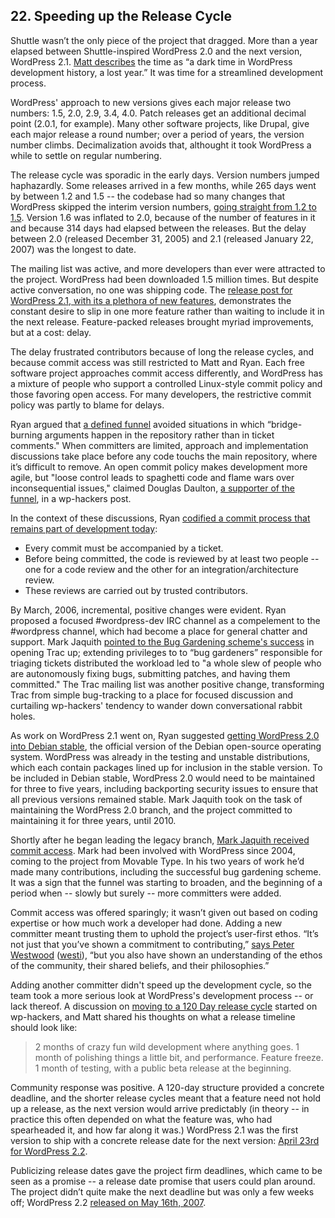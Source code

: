 

## 22. Speeding up the Release Cycle

Shuttle wasn’t the only piece of the project that dragged. More than a year elapsed between Shuttle-inspired WordPress 2.0 and the next version, WordPress 2.1. [Matt describes](http://ma.tt/2010/11/one-point-oh/) the time as “a dark time in WordPress development history, a lost year.” It was time for a streamlined development process.

WordPress' approach to new versions gives each major release two numbers: 1.5, 2.0, 2.9, 3.4, 4.0. Patch releases get an additional decimal point (2.0.1, for example). Many other software projects, like Drupal, give each major release a round number; over a period of years, the version number climbs. Decimalization avoids that, althought it took WordPress a while to settle on regular numbering.

The release cycle was sporadic in the early days. Version numbers jumped haphazardly. Some releases arrived in a few months, while 265 days went by between 1.2 and 1.5 -- the codebase had so many changes that WordPress skipped the interim version numbers, [going straight from 1.2 to 1.5](http://wordpress.org/news/2004/12/version-skip/). Version 1.6 was inflated to 2.0, because of the number of features in it and because 314 days had elapsed between the releases. But the delay between 2.0 (released December 31, 2005) and 2.1 (released January 22, 2007) was the longest to date.  

The mailing list was active, and more developers than ever were attracted to the project. WordPress had been downloaded 1.5 million times. But despite active conversation, no one was shipping code. The [release post for WordPress 2.1, with its a plethora of new features](http://wordpress.org/news/2007/01/ella-21/), demonstrates the constant desire to slip in one more feature rather than waiting to include it in the next release. Feature-packed releases brought myriad improvements, but at a cost: delay.

The delay frustrated contributors because of long the release cycles, and because commit access was still restricted to Matt and Ryan. Each free software project approaches commit access differently, and WordPress has a mixture of people who support a controlled Linux-style commit policy and those favoring open access. For many developers, the restrictive commit policy was partly to blame for delays. 

Ryan argued that [a defined funnel](http://lists.wordpress.org/pipermail/wp-hackers/2006-March/005192.html) avoided situations in which “bridge-burning arguments happen in the repository rather than in ticket comments." When committers are limited, approach and implementation discussions take place before any code touchs the main repository, where it’s difficult to remove. An open commit policy makes development more agile, but "loose control leads to spaghetti code and flame wars over inconsequential issues," claimed Douglas Daulton, [a supporter of the funnel](http://lists.wordpress.org/pipermail/wp-hackers/2006-March/005195.html), in a wp-hackers post.

In the context of these discussions, Ryan [codified a commit process that remains part of development today](http://lists.wordpress.org/pipermail/wp-hackers/2006-March/005190.html):

- Every commit must be accompanied by a ticket.
- Before being committed, the code is reviewed by at least two people -- one for a code review and the other for an integration/architecture review.
- These reviews are carried out by trusted contributors.

By March, 2006, incremental, positive changes were evident. Ryan proposed a focused #wordpress-dev IRC channel as a compelement to the #wordpress channel, which had become a place for general chatter and support. Mark Jaquith [pointed to the Bug Gardening scheme's success](http://lists.wordpress.org/pipermail/wp-hackers/2006-March/005189.html) in opening Trac up; extending privileges to to “bug gardeners” responsible for triaging tickets distributed the workload led to "a whole slew of people who are autonomously fixing bugs, submitting  patches, and having them committed." The Trac mailing list was another positive change, transforming Trac from simple bug-tracking to a place for focused discussion and curtailing wp-hackers' tendency to wander down conversational rabbit holes. 

As work on WordPress 2.1 went on, Ryan suggested [getting WordPress 2.0 into Debian stable](http://lists.wordpress.org/pipermail/wp-hackers/2006-October/008871.html), the official version of the  Debian open-source operating system. WordPress was already in the testing and unstable distributions, which each contain packages lined up for inclusion in the stable version. To be included in Debian stable, WordPress 2.0 would need to be maintained for three to five years, including backporting security issues to ensure that all previous versions remained stable. Mark Jaquith took on the task of maintaining the WordPress 2.0 branch, and the project committed to maintaining it for three years, until 2010. 

Shortly after he began leading the legacy branch, [Mark Jaquith received commit access](https://core.trac.wordpress.org/changeset/4270). Mark had been involved with WordPress since 2004, coming to the project from Movable Type. In his two years of work he’d made many contributions, including the successful bug gardening scheme. It was a sign that the funnel was starting to broaden, and the beginning of a period when -- slowly but surely -- more committers were added.

Commit access was offered sparingly; it wasn’t given out based on coding expertise or how much work a developer had done. Adding a new committer meant trusting them to uphold the project’s user-first ethos. “It’s not just that you’ve shown a commitment to contributing,” [says Peter Westwood](http://archive.wordpress.org/interviews/2013_07_02_Westwood.html#L122) ([westi](http://profiles.wordpress.org/westi)), “but you also have shown an understanding of the ethos of the community, their shared beliefs, and their philosophies.”

Adding another committer didn't speed up the development cycle, so the team took a more serious look at WordPress's development process -- or lack thereof. A discussion on [moving to a 120 Day release cycle](http://lists.wordpress.org/pipermail/wp-hackers/2006-October/008907.html) started on wp-hackers, and Matt shared his thoughts on what a release timeline should look like:	

> 2 months of crazy fun wild development where anything goes.
> 1 month of polishing things a little bit, and performance.
> Feature freeze.	
> 1 month of testing, with a public beta release at the beginning.	

Community response was positive. A 120-day structure provided a concrete deadline, and the shorter release cycles  meant that a feature need not hold up a release, as the next version would arrive predictably (in theory -- in practice this often depended on what the feature was, who had spearheaded it, and how far along it was.) WordPress 2.1 was the first version to ship with a concrete release date for the next version: [April 23rd for WordPress 2.2](http://wordpress.org/news/2007/01/ella-21/). 

Publicizing release dates gave the project firm deadlines, which came to be seen as a promise -- a release date promise that users could plan around. The project didn’t quite make the next deadline but was only a few weeks off; WordPress 2.2 [released on May 16th, 2007](http://wordpress.org/news/2007/05/wordpress-22/). 


